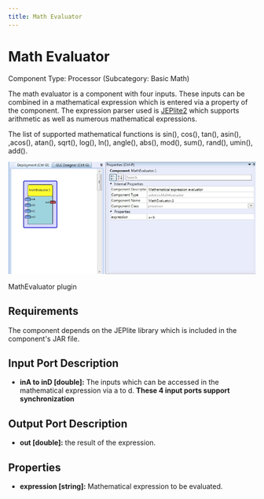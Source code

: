 ```yaml
---
title: Math Evaluator
---
```


# Math Evaluator

Component Type: Processor (Subcategory: Basic Math)

The math evaluator is a component with four inputs. These inputs can be combined in a mathematical expression which is entered via a property of the component. The expression parser used is [JEPlite2][1] which supports arithmetic as well as numerous mathematical expressions.

The list of supported mathematical functions is sin(), cos(), tan(), asin(), ,acos(), atan(), sqrt(), log(), ln(), angle(), abs(), mod(), sum(), rand(), umin(), add().

![Screenshot: MathEvaluator plugin](img/mathevaluator.jpg "Screenshot: MathEvaluator plugin")

MathEvaluator plugin

## Requirements

The component depends on the JEPlite library which is included in the component's JAR file.

## Input Port Description

*   **inA to inD \[double\]:** The inputs which can be accessed in the mathematical expression via a to d. **These 4 input ports support synchronization**

## Output Port Description

*   **out \[double\]:** the result of the expression.

## Properties

*   **expression \[string\]:** Mathematical expression to be evaluated.

[1]: http://sourceforge.net/projects/jeplite/